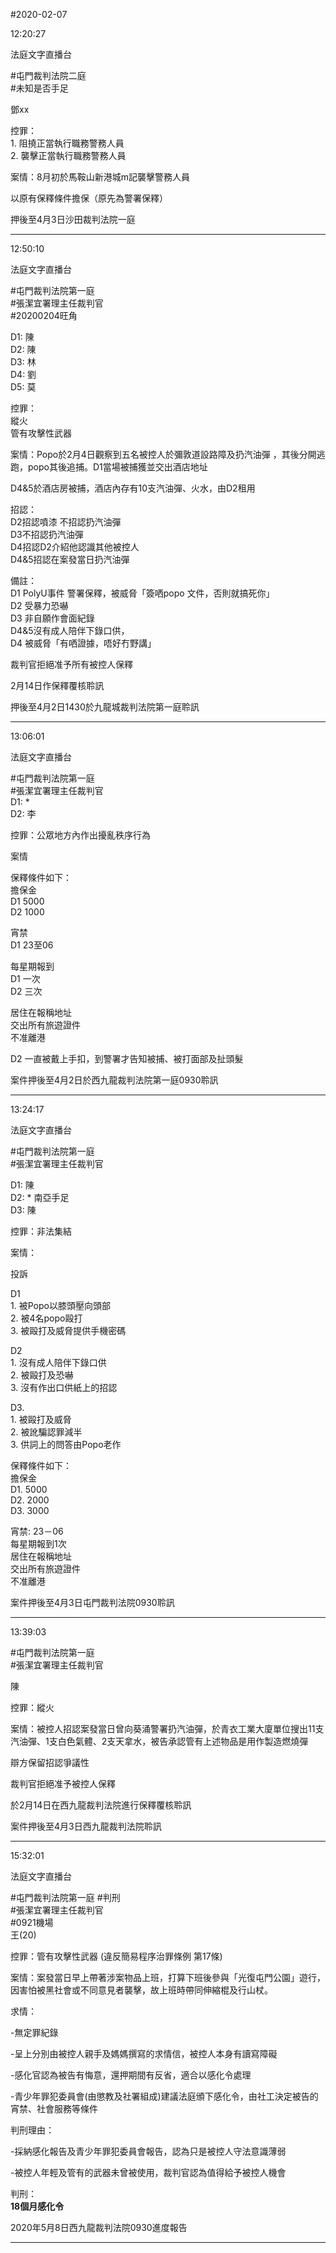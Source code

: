 #2020-02-07


12:20:27

法庭文字直播台

\#屯門裁判法院二庭  
\#未知是否手足  
  
鄧xx  
  
控罪：  
1\. 阻撓正當執行職務警務人員  
2\. 襲擊正當執行職務警務人員  
  
案情：8月初於馬鞍山新港城m記襲擊警務人員  
  
以原有保釋條件擔保（原先為警署保釋）  
  
押後至4月3日沙田裁判法院一庭

---
      
12:50:10

法庭文字直播台

\#屯門裁判法院第一庭  
\#張潔宜署理主任裁判官  
\#20200204旺角  
  
D1: 陳  
D2: 陳  
D3: 林  
D4: 劉  
D5: 莫  
  
控罪：  
縱火  
管有攻擊性武器  
  
案情：Popo於2月4日觀察到五名被控人於彌敦道設路障及扔汽油彈 ，其後分開逃跑，popo其後追捕。D1當場被捕獲並交出酒店地址  
  
D4&5於酒店房被捕，酒店內存有10支汽油彈、火水，由D2租用  
  
招認：  
D2招認噴漆 不招認扔汽油彈  
D3不招認扔汽油彈  
D4招認D2介紹他認識其他被控人  
D4&5招認在案發當日扔汽油彈  
  
備註：  
D1 PolyU事件 警署保釋，被威脅「簽哂popo 文件，否則就搞死你」  
D2 受暴力恐嚇  
D3 非自願作會面紀錄  
D4&5沒有成人陪伴下錄口供，  
D4 被威脅「有哂證據，唔好冇野講」  
  
裁判官拒絕准予所有被控人保釋  
  
  
2月14日作保釋覆核聆訊  
  
押後至4月2日1430於九龍城裁判法院第一庭聆訊

---
      
13:06:01

法庭文字直播台

\#屯門裁判法院第一庭  
\#張潔宜署理主任裁判官  
D1: \*  
D2: 李  
  
控罪：公眾地方內作出擾亂秩序行為  
  
案情  
  
保釋條件如下：  
擔保金  
D1 5000  
D2 1000  
  
宵禁  
D1 23至06  
  
每星期報到  
D1 一次  
D2 三次  
  
居住在報稱地址  
交出所有旅遊證件  
不准離港  
  
D2 一直被戴上手扣，到警署才告知被捕、被打面部及扯頭髮  
  
案件押後至4月2日於西九龍裁判法院第一庭0930聆訊

---
      
13:24:17

法庭文字直播台

\#屯門裁判法院第一庭  
\#張潔宜署理主任裁判官  
  
D1: 陳  
D2: \* 南亞手足  
D3: 陳  
  
控罪：非法集結  
  
案情：  
  
投訴  
  
D1  
1\. 被Popo以膝頭壓向頭部  
2\. 被4名popo毆打  
3\. 被毆打及威脅提供手機密碼  
  
D2  
1\. 沒有成人陪伴下錄口供  
2\. 被毆打及恐嚇  
3\. 沒有作出口供紙上的招認  
  
D3.  
1\. 被毆打及威脅  
2\. 被訛騙認罪減半  
3\. 供詞上的問答由Popo老作  
  
  
保釋條件如下：  
擔保金  
D1. 5000  
D2. 2000  
D3. 3000  
  
宵禁: 23－06  
每星期報到1次  
居住在報稱地址  
交出所有旅遊證件  
不准離港  
  
案件押後至4月3日屯門裁判法院0930聆訊

---
      
13:39:03



\#屯門裁判法院第一庭  
\#張潔宜署理主任裁判官  
  
陳  
  
控罪：縱火  
  
案情：被控人招認案發當日曾向葵涌警署扔汽油彈，於青衣工業大廈單位搜出11支汽油彈、1支白色氣體、2支天拿水，被告承認管有上述物品是用作製造燃燒彈  
  
辯方保留招認爭議性  
  
裁判官拒絕准予被控人保釋  
  
於2月14日在西九龍裁判法院進行保釋覆核聆訊  
  
案件押後至4月3日西九龍裁判法院聆訊

---
      
15:32:01

法庭文字直播台

\#屯門裁判法院第一庭 \#判刑  
\#張潔宜署理主任裁判官  
\#0921機場  
王(20)  
  
控罪：管有攻擊性武器 (違反簡易程序治罪條例 第17條)  
  
案情：案發當日早上帶著涉案物品上班，打算下班後參與「光復屯門公園」遊行，因害怕被黑社會或不同意見者襲擊，故上班時帶同伸縮棍及行山杖。  
  
求情：  
  
\-無定罪紀錄  
  
\-呈上分別由被控人親手及媽媽撰寫的求情信，被控人本身有讀寫障礙  
  
\-感化官認為被告有悔意，還押期間有反省，適合以感化令處理  
  
\-青少年罪犯委員會(由懲教及社署組成)建議法庭頒下感化令，由社工決定被告的宵禁、社會服務等條件  
  
判刑理由：  
  
\-採納感化報告及青少年罪犯委員會報告，認為只是被控人守法意識薄弱  
  
\-被控人年輕及管有的武器未曾被使用，裁判官認為值得給予被控人機會  
  
判刑：  
**18個月感化令**  
  
2020年5月8日西九龍裁判法院0930進度報告

---
      